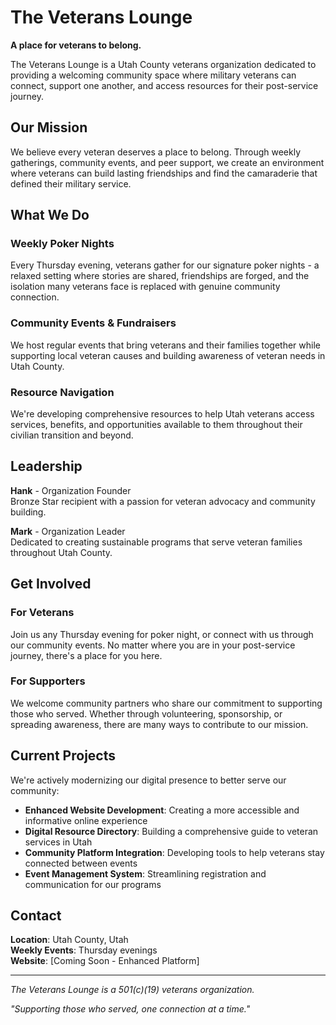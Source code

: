 # The Veterans Lounge

**A place for veterans to belong.**

The Veterans Lounge is a Utah County veterans organization dedicated to providing a welcoming community space where military veterans can connect, support one another, and access resources for their post-service journey.

## Our Mission

We believe every veteran deserves a place to belong. Through weekly gatherings, community events, and peer support, we create an environment where veterans can build lasting friendships and find the camaraderie that defined their military service.

## What We Do

### Weekly Poker Nights
Every Thursday evening, veterans gather for our signature poker nights - a relaxed setting where stories are shared, friendships are forged, and the isolation many veterans face is replaced with genuine community connection.

### Community Events & Fundraisers
We host regular events that bring veterans and their families together while supporting local veteran causes and building awareness of veteran needs in Utah County.

### Resource Navigation
We're developing comprehensive resources to help Utah veterans access services, benefits, and opportunities available to them throughout their civilian transition and beyond.

## Leadership

**Hank** - Organization Founder  
Bronze Star recipient with a passion for veteran advocacy and community building.

**Mark** - Organization Leader  
Dedicated to creating sustainable programs that serve veteran families throughout Utah County.

## Get Involved

### For Veterans
Join us any Thursday evening for poker night, or connect with us through our community events. No matter where you are in your post-service journey, there's a place for you here.

### For Supporters
We welcome community partners who share our commitment to supporting those who served. Whether through volunteering, sponsorship, or spreading awareness, there are many ways to contribute to our mission.

## Current Projects

We're actively modernizing our digital presence to better serve our community:

- **Enhanced Website Development**: Creating a more accessible and informative online experience
- **Digital Resource Directory**: Building a comprehensive guide to veteran services in Utah
- **Community Platform Integration**: Developing tools to help veterans stay connected between events
- **Event Management System**: Streamlining registration and communication for our programs

## Contact

**Location**: Utah County, Utah  
**Weekly Events**: Thursday evenings  
**Website**: [Coming Soon - Enhanced Platform]

---

*The Veterans Lounge is a 501(c)(19) veterans organization.*

*"Supporting those who served, one connection at a time."*